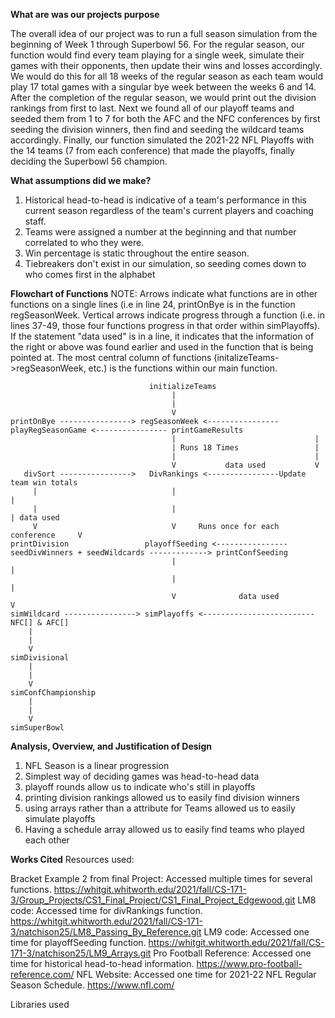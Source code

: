 **What are was our projects purpose**

The overall idea of our project was to run a full season simulation from the beginning of Week 1 through Superbowl 56. For the regular season, our function would find every team playing for a single week, simulate their games with their opponents, then update their wins and losses accordingly. We would do this for all 18 weeks of the regular season as each team would play 17 total games with a singular bye week between the weeks 6 and 14. After the completion of the regular season, we would print out the division rankings from first to last. Next we found all of our playoff teams and seeded them from 1 to 7 for both the AFC and the NFC conferences by first seeding the division winners, then find and seeding the wildcard teams accordingly. Finally, our function simulated the 2021-22 NFL Playoffs with the 14 teams (7 from each conference) that made the playoffs, finally deciding the Superbowl 56 champion.

**What assumptions did we make?**

1. Historical head-to-head is indicative of a team's performance in this current season regardless of the 
   team's current players and coaching staff.
2. Teams were assigned a number at the beginning and that number correlated to who they were.
3. Win percentage is static throughout the entire season.
4. Tiebreakers don't exist in our simulation, so seeding comes down to who comes first in the alphabet

**Flowchart of Functions** 
NOTE: Arrows indicate what functions are in other functions on a single lines (i.e in line 24, printOnBye is in the function regSeasonWeek. Vertical arrows indicate progress through a function (i.e. in lines 37-49, those four functions progress in that order within simPlayoffs). If the statement "data used" is in a line, it indicates that the information of the right or above was found earlier and used in the function that is being pointed at. The most central column of functions (initalizeTeams->regSeasonWeek, etc.) is the functions within our main function.

                                   initializeTeams
                                        |
                                        |
                                        V
    printOnBye ----------------> regSeasonWeek <---------------- playRegSeasonGame <---------------- printGameResults
                                        |                               |
                                        | Runs 18 Times                 |
                                        |                               |
                                        V           data used           V                    
       divSort ---------------->   DivRankings <----------------Update team win totals
         |                              |                                       |
         |                              |                                       | data used
         V                              V     Runs once for each conference     V
    printDivision                 playoffSeeding <---------------- seedDivWinners + seedWildcards -------------> printConfSeeding
                                        |                                         |
                                        |                                         |
                                        V              data used                  V
    simWildcard ----------------> simPlayoffs <-------------------------  NFC[] & AFC[]
        |
        |
        V
    simDivisional
        |
        |
        V
    simConfChampionship
        |
        |
        V
    simSuperBowl                             

**Analysis, Overview, and Justification of Design**
1. NFL Season is a linear progression
2. Simplest way of deciding games was head-to-head data
3. playoff rounds allow us to indicate who's still in playoffs
4. printing division rankings allowed us to easily find division winners
5. using arrays rather than a attribute for Teams allowed us to easily simulate playoffs
6. Having a schedule array allowed us to easily find teams who played each other

**Works Cited**
Resources used:

Bracket Example 2 from final Project: Accessed multiple times for several functions. https://whitgit.whitworth.edu/2021/fall/CS-171-3/Group_Projects/CS1_Final_Project/CS1_Final_Project_Edgewood.git
LM8 code: Accessed time for divRankings function. https://whitgit.whitworth.edu/2021/fall/CS-171-3/natchison25/LM8_Passing_By_Reference.git
LM9 code: Accessed one time for playoffSeeding function. https://whitgit.whitworth.edu/2021/fall/CS-171-3/natchison25/LM9_Arrays.git
Pro Football Reference: Accessed one time for historical head-to-head information. https://www.pro-football-reference.com/
NFL Website: Accessed one time for 2021-22 NFL Regular Season Schedule. https://www.nfl.com/

Libraries used

<iostream>
<string>
<ctime>
<random>
